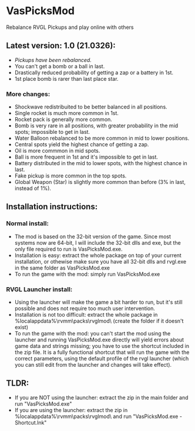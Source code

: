 # VasPicksMod
Rebalance RVGL Pickups and play online with others

## Latest version: 1.0 (21.0326):
* _Pickups have been rebalanced._
* You can't get a bomb or a ball in last.
* Drastically reduced probability of getting a zap or a battery in 1st.
* 1st place bomb is rarer than last place star.

### More changes:
* Shockwave redistribuited to be better balanced in all positions.
* Single rocket is much more common in 1st.
* Rocket pack is generally more common.
* Bomb is very rare in all positions, with greater probability in the mid spots; impossible to get in last.
* Water Balloon rebalanced to be more common in mid to lower positions.
* Central spots yield the highest chance of getting a zap.
* Oil is more commmon in mid spots.
* Ball is more frequent in 1st and it's impossible to get in last.
* Battery distributed in the mid to lower spots, with the highest chance in last.
* Fake pickup is more common in the top spots.
* Global Weapon (Star) is slightly more common than before (3% in last, instead of 1%).


## Installation instructions:

### Normal install:

* The mod is based on the 32-bit version of the game. Since most systems now are 64-bit, I will include the 32-bit dlls and exe, but the only file required to run is VasPicksMod.exe.
* Installation is easy: extract the whole package on top of your current installation, or othewise make sure you have all 32-bit dlls and rvgl.exe in the same folder as VasPicksMod.exe
* To run the game with the mod: simply run VasPicksMod.exe

### RVGL Launcher install:

* Using the launcher will make the game a bit harder to run, but it's still possible and does not require too much user intervention.
* Installation is not too difficult: extract the whole package in %localappdata%\rvmm\packs\rvglmod\ (create the folder if it doesn't exist)
* To run the game with the mod: you can't start the mod using the launcher and running VasPicksMod.exe directly will yield errors about game data and strings missing; you have to use the shortcut included in the zip file. It is a fully functional shortcut that will run the game with the correct parameters, using the default profile of the rvgl launcher (which you can still edit from the launcher and changes will take effect).

## TLDR:

* If you are NOT using the launcher: extract the zip in the main folder and run "VasPicksMod.exe"
* If you are using the launcher: extract the zip in %localappdata%\rvmm\packs\rvglmod\ and run "VasPicksMod.exe - Shortcut.lnk"

